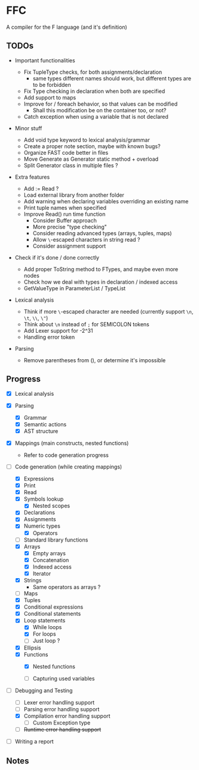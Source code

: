 # FFC
A compiler for the F language (and it's definition)

## TODOs

* Important functionalities
	* Fix TupleType checks, for both assignments/declaration
		* same types different names should work, but different types are to be forbidden
	* Fix Type checking in declaration when both are specified
	* Add support to maps
	* Improve for / foreach behavior, so that values can be modified
		* Shall this modification be on the container too, or not?
	* Catch exception when using a variable that is not declared

* Minor stuff
	* Add void type keyword to lexical analysis/grammar
	* Create a proper note section, maybe with known bugs?
	* Organize FAST code better in files
	* Move Generate as Generator static method + overload
	* Split Generator class in multiple files ?
	
* Extra features
	* Add := Read ?
	* Load external library from another folder
	* Add warning when declaring variables overriding an existing name
	* Print tuple names when specified
	* Improve Read() run time function
		* Consider Buffer approach
		* More precise "type checking"
		* Consider reading advanced types (arrays, tuples, maps)
		* Allow `\`-escaped characters in string read ?
		* Consider assignment support

* Check if it's done / done correctly
	* Add proper ToString method to FTypes, and maybe even more nodes
	* Check how we deal with types in declaration / indexed access
	* GetValueType in ParameterList / TypeList

* Lexical analysis
	* Think if more `\`-escaped character are needed (currently support `\n`, `\t`, `\\`, `\"`)
	* Think about `\n` instead of `;` for SEMICOLON tokens
	* Add Lexer support for -2^31
	* Handling error token

* Parsing
	* Remove parentheses from (), or determine it's impossible

## Progress

- [x] Lexical analysis
	
- [x] Parsing
	- [x] Grammar	
	- [x] Semantic actions
	- [x] AST structure

- [x] Mappings (main constructs, nested functions)
	- Refer to code generation progress

- [ ] Code generation (while creating mappings)
	- [x] Expressions
	- [x] Print
	- [x] Read
	- [x] Symbols lookup
		- [x] Nested scopes
	- [x] Declarations
	- [x] Assignments
	- [x] Numeric types
		- [x] Operators
	- [ ] Standard library functions
	- [x] Arrays
		- [x] Empty arrays
		- [x] Concatenation
		- [x] Indexed access
		- [x] Iterator
	- [x] Strings
		* Same operators as arrays ?
	- [ ] Maps
	- [x] Tuples
	- [x] Conditional expressions
	- [x] Conditional statements
	- [x] Loop statements
		- [x] While loops
		- [x] For loops
		- [ ] Just loop ?
	- [x] Ellipsis
	- [x] Functions
		- [x] Nested functions
		- [ ] Capturing used variables


- [ ] Debugging and Testing
	- [ ] Lexer error handling support
	- [ ] Parsing error handling support
	- [x] Compilation error handling support
		- [ ] Custom Exception type
	- [ ] ~~Runtime error handling support~~

- [ ] Writing a report

## Notes